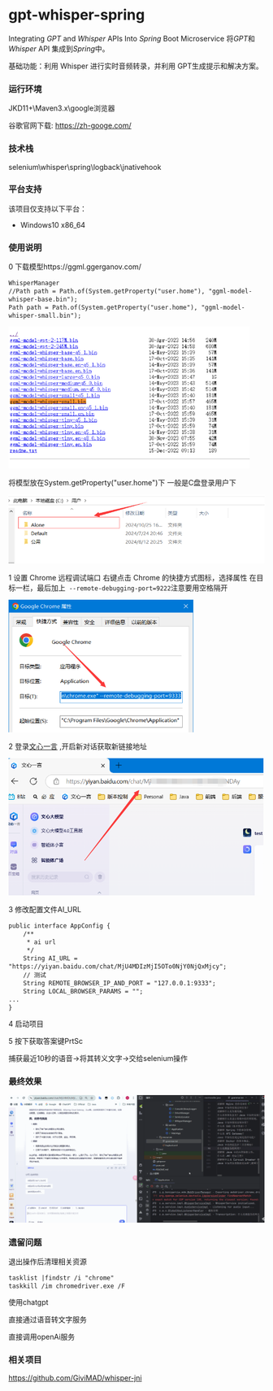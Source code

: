 # gpt-whisper-spring

Integrating *GPT* and *Whisper* APIs Into *Spring* Boot Microservice
将*GPT*和*Whisper* API 集成到*Spring*中。

基础功能：利用 Whisper 进行实时音频转录，并利用 GPT生成提示和解决方案。

### 运行环境

JKD11+\Maven3.x\google浏览器

谷歌官网下载: https://zh-googe.com/

### 技术栈

selenium\whisper\spring\logback\jnativehook

### 平台支持

该项目仅支持以下平台：

- Windows10 x86_64



### 使用说明

0 下载模型https://ggml.ggerganov.com/

    WhisperManager
    //Path path = Path.of(System.getProperty("user.home"), "ggml-model-whisper-base.bin");
    Path path = Path.of(System.getProperty("user.home"), "ggml-model-whisper-small.bin");

<img src="img/README.assets/image-20241025172441259.png" alt="image-20241025172441259" style="zoom: 67%;" />

将模型放在System.getProperty("user.home")下 一般是C盘登录用户下

<img src="img/README.assets/image-20241025172353674.png" alt="image-20241025172353674" style="zoom:67%;" />

1 设置 Chrome 远程调试端口
 右键点击 Chrome 的快捷方式图标，选择属性
 在目标一栏，最后加上` --remote-debugging-port=9222`注意要用空格隔开

<img src="img/README.assets/image-20241025162359095.png" alt="image-20241025162359095" style="zoom:67%;" />

2 登录[文心一言](https://yiyan.baidu.com/) ,开启新对话获取新链接地址

<img src="img/README.assets/image-20241025162736508.png" alt="image-20241025162736508" style="zoom:67%;" />



3 修改配置文件AI_URL

```
public interface AppConfig {
    /**
     * ai url
     */
    String AI_URL = "https://yiyan.baidu.com/chat/MjU4MDIzMjI5OTo0NjY0NjQxMjcy";
    // 测试
    String REMOTE_BROWSER_IP_AND_PORT = "127.0.0.1:9333";
    String LOCAL_BROWSER_PARAMS = "";
...
}
```

4 启动项目 



5 按下获取答案键PrtSc

捕获最近10秒的语音->将其转义文字->交给selenium操作



### 最终效果

![demo2](img/README.assets/demo2.gif)



### 遗留问题

退出操作后清理相关资源

```
tasklist |findstr /i "chrome"
taskkill /im chromedriver.exe /F
```

使用chatgpt

直接通过语音转文字服务

直接调用openAi服务

### 相关项目

https://github.com/GiviMAD/whisper-jni
